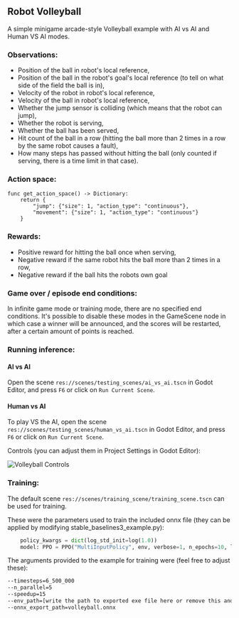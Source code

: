 ## Robot Volleyball

A simple minigame arcade-style Volleyball example with AI vs AI and Human VS AI modes. 

### Observations:
- Position of the ball in robot's local reference,
- Position of the ball in the robot's goal's local reference (to tell on what side of the field the ball is in),
- Velocity of the robot in robot's local reference,
- Velocity of the ball in robot's local reference,
- Whether the jump sensor is colliding (which means that the robot can jump),
- Whether the robot is serving,
- Whether the ball has been served,
- Hit count of the ball in a row (hitting the ball more than 2 times in a row by the same robot causes a fault),
- How many steps has passed without hitting the ball (only counted if serving, there is a time limit in that case).

### Action space:
```gdscript
func get_action_space() -> Dictionary:
	return {
		"jump": {"size": 1, "action_type": "continuous"},
		"movement": {"size": 1, "action_type": "continuous"}
	}
```

### Rewards:
- Positive reward for hitting the ball once when serving,
- Negative reward if the same robot hits the ball more than 2 times in a row,
- Negative reward if the ball hits the robots own goal

### Game over / episode end conditions:
In infinite game mode or training mode, there are no specified end conditions.
It's possible to disable these modes in the GameScene node in which case a winner will be announced,
and the scores will be restarted, after a certain amount of points is reached.

### Running inference:
#### AI vs AI
Open the scene `res://scenes/testing_scenes/ai_vs_ai.tscn` in Godot Editor, and press `F6` or click on `Run Current Scene`.

#### Human vs AI
To play VS the AI, open the scene `res://scenes/testing_scenes/human_vs_ai.tscn` in Godot Editor, and press `F6` or click on `Run Current Scene`.

Controls (you can adjust them in Project Settings in Godot Editor):

![Volleyball Controls](https://github.com/edbeeching/godot_rl_agents_examples/assets/61947090/bdce56e4-fb3b-437b-a211-3261b59dc489)

### Training:
The default scene `res://scenes/training_scene/training_scene.tscn` can be used for training.

These were the parameters used to train the included onnx file (they can be applied by modifying stable_baselines3_example.py):
```python
    policy_kwargs = dict(log_std_init=log(1.0))
    model: PPO = PPO("MultiInputPolicy", env, verbose=1, n_epochs=10, learning_rate=0.0003, clip_range=0.2, ent_coef=0.0085, n_steps=128, batch_size=160, policy_kwargs=policy_kwargs, tensorboard_log=args.experiment_dir)
```

The arguments provided to the example for training were (feel free to adjust these):
```bash
--timesteps=6_500_000
--n_parallel=5
--speedup=15
--env_path=[write the path to exported exe file here or remove this and n_parallel above for in-editor training]
--onnx_export_path=volleyball.onnx
```

